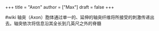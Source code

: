 +++
title = "Axon"
author = ["Max"]
draft = false
+++

\#wiki
轴突（Axon）胞体通过单一的、延伸的轴突纤维将所接受的刺激传递出去。轴突依次将信息沿其全长到几英尺之外的脊髓
